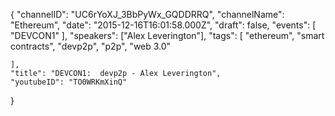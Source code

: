 {
    "channelID": "UC6rYoXJ_3BbPyWx_GQDDRRQ",
    "channelName": "Ethereum",
    "date": "2015-12-16T16:01:58.000Z",
    "draft": false,
    "events": [
        "DEVCON1"
    ],
    "speakers": ["Alex Leverington"],
    "tags": [
        "ethereum",
        "smart contracts",
        "devp2p",
        "p2p",
        "web 3.0"

    ],
    "title": "DEVCON1:  devp2p - Alex Leverington",
    "youtubeID": "TO0WRKmXinQ"
}
